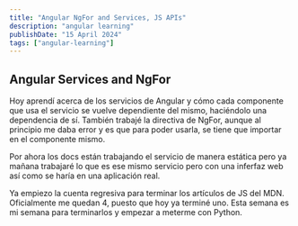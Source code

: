 ```yaml
---
title: "Angular NgFor and Services, JS APIs"
description: "angular learning"
publishDate: "15 April 2024"
tags: ["angular-learning"]
---
```


## Angular Services and NgFor
Hoy aprendí acerca de los servicios de Angular y cómo cada componente que usa
el servicio se vuelve dependiente del mismo, haciéndolo una dependencia de sí.
También trabajé la directiva de NgFor, aunque al principio me daba error y es que
para poder usarla, se tiene que importar en el componente mismo.

Por ahora los docs están trabajando el servicio de manera estática pero ya
mañana trabajaré lo que es ese mismo servicio pero con una inferfaz web
así como se haría en una aplicación real.

Ya empiezo la cuenta regresiva para terminar los artículos de JS del MDN.
Oficialmente me quedan 4, puesto que hoy ya terminé uno. Esta semana es mi semana
para terminarlos y empezar a meterme con Python.
